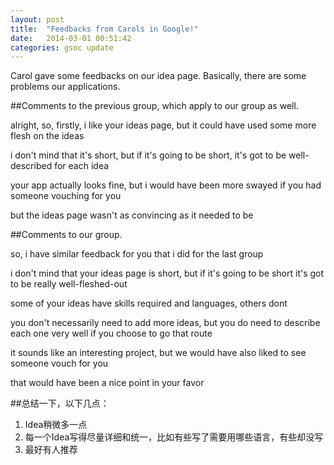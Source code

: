 ```yaml
---
layout: post
title:  "Feedbacks from Carols in Google!"
date:   2014-03-01 00:51:42
categories: gsoc update
---
```


Carol gave some feedbacks on our idea page. Basically, there are some problems our applications.

##Comments to the previous group, which apply to our group as well.

alright, so, firstly, i like your ideas page, but it could have used some more flesh on the ideas

i don't mind that it's short, but if it's going to be short, it's got to be well-described for each idea

your app actually looks fine, but i would have been more swayed if you had someone vouching for you

but the ideas page wasn't as convincing as it needed to be


##Comments to our group.

so, i have similar feedback for you that i did for the last group

i don't mind that your ideas page is short, but if it's going to be short it's got to be really well-fleshed-out

some of your ideas have skills required and languages, others dont

you don't necessarily need to add more ideas, but you do need to describe each one very well if you choose to go that route

it sounds like an interesting project, but we would have also liked to see someone vouch for you

that would have been a nice point in your favor

##总结一下，以下几点：

1. Idea稍微多一点
2. 每一个Idea写得尽量详细和统一，比如有些写了需要用哪些语言，有些却没写
3. 最好有人推荐